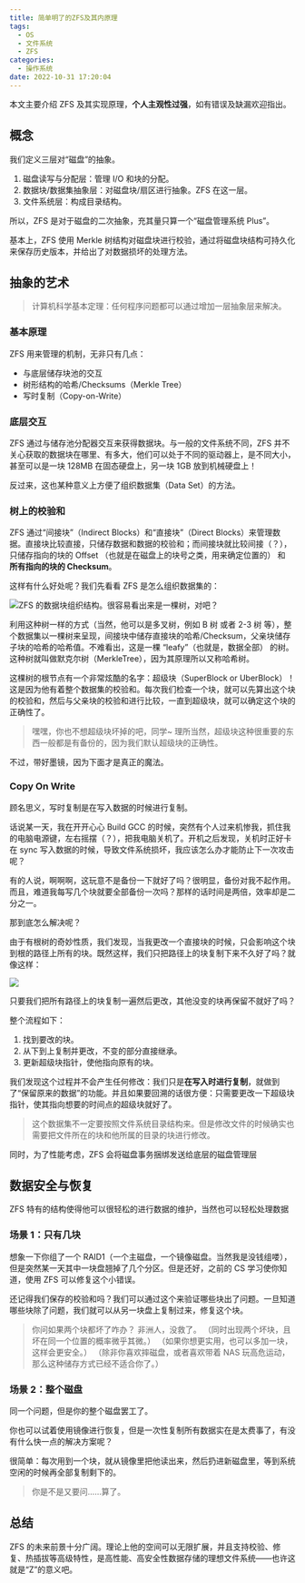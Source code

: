 ```yaml
---
title: 简单明了的ZFS及其内原理
tags:
  - OS
  - 文件系统
  - ZFS
categories:
  - 操作系统
date: 2022-10-31 17:20:04
---
```


本文主要介绍 ZFS 及其实现原理，**个人主观性过强**，如有错误及缺漏欢迎指出。

<!-- more -->

## 概念

我们定义三层对“磁盘”的抽象。

1. 磁盘读写与分配层：管理 I/O 和块的分配。
2. 数据块/数据集抽象层：对磁盘块/扇区进行抽象。ZFS 在这一层。
3. 文件系统层：构成目录结构。

所以，ZFS 是对于磁盘的二次抽象，充其量只算一个“磁盘管理系统 Plus”。

基本上，ZFS 使用 Merkle 树结构对磁盘块进行校验，通过将磁盘块结构可持久化来保存历史版本，并给出了对数据损坏的处理方法。

## 抽象的艺术

> 计算机科学基本定理：任何程序问题都可以通过增加一层抽象层来解决。

### 基本原理

ZFS 用来管理的机制，无非只有几点：

- 与底层储存块池的交互
- 树形结构的哈希/Checksums（Merkle Tree）
- 写时复制（Copy-on-Write）

### 底层交互

ZFS 通过与储存池分配器交互来获得数据块。与一般的文件系统不同，ZFS 并不关心获取的数据块在哪里、有多大，他们可以处于不同的驱动器上，是不同大小，甚至可以是一块 128MB 在固态硬盘上，另一块 1GB 放到机械硬盘上！

反过来，这也某种意义上方便了组织数据集（Data Set）的方法。

### 树上的校验和

ZFS 通过“间接块”（Indirect Blocks）和“直接块”（Direct Blocks）来管理数据。直接块比较直接，只储存数据和数据的校验和；而间接块就比较间接（？），只储存指向的块的 Offset （也就是在磁盘上的块号之类，用来确定位置的） 和 **所有指向的块的 Checksum**。

这样有什么好处呢？我们先看看 ZFS 是怎么组织数据集的：

![ZFS 的数据块组织结构。很容易看出来是一棵树，对吧？](ZFSTree.svg)

利用这种树一样的方式（当然，他可以是多叉树，例如 B 树 或者 2-3 树 等），整个数据集以一棵树来呈现，间接块中储存直接块的哈希/Checksum，父亲块储存子块的哈希的哈希值。不难看出，这是一棵 “leafy”（也就是，数据全部） 的树。这种树就叫做默克尔树（MerkleTree），因为其原理所以又称哈希树。

这棵树的根节点有一个非常炫酷的名字：超级块（SuperBlock or UberBlock）！这是因为他有着整个数据集的校验和。每次我们检查一个块，就可以先算出这个块的校验和，然后与父亲块的校验和进行比较，一直到超级块，就可以确定这个块的正确性了。

> 嘿嘿，你也不想超级块坏掉的吧，同学~
> 理所当然，超级块这种很重要的东西一般都是有备份的，因为我们默认超级块的正确性。

不过，带好墨镜，因为下面才是真正的魔法。

### Copy On Write

顾名思义，写时复制是在写入数据的时候进行复制。

话说某一天，我在开开心心 Build GCC 的时候，突然有个人过来机惨我，抓住我的电脑电源键，左右摇摆（？），把我电脑关机了。开机之后发现，关机时正好卡在 sync 写入数据的时候，导致文件系统损坏，我应该怎么办才能防止下一次攻击呢？

有的人说，啊啊啊，这玩意不是备份一下就好了吗？很明显，备份对我不起作用。而且，难道我每写几个块就要全部备份一次吗？那样的话时间是两倍，效率却是二分之一。

那到底怎么解决呢？

由于有根树的奇妙性质，我们发现，当我更改一个直接块的时候，只会影响这个块到根的路径上所有的块。既然这样，我们只把路径上的块复制下来不久好了吗？就像这样：

![](Copy-on-Write.svg)

只要我们把所有路径上的块复制一遍然后更改，其他没变的块再保留不就好了吗？

整个流程如下：

1. 找到要改的块。
2. 从下到上复制并更改，不变的部分直接继承。
3. 更新超级块指针，使他指向原有的块。

我们发现这个过程并不会产生任何修改：我们只是**在写入时进行复制**，就做到了“保留原来的数据”的功能。并且如果要回溯的话很方便：只需要更改一下超级块指针，使其指向想要的时间点的超级块就好了。

> 这个数据集不一定要按照文件系统目录结构来。但是修改文件的时候确实也需要把文件所在的块和他所属的目录的块进行修改。

同时，为了性能考虑，ZFS 会将磁盘事务捆绑发送给底层的磁盘管理层

## 数据安全与恢复

ZFS 特有的结构使得他可以很轻松的进行数据的维护，当然也可以轻松处理数据

### 场景 1：只有几块

想象一下你组了一个 RAID1（一个主磁盘，一个镜像磁盘。当然我是没钱组喽），但是突然某一天其中一块盘翘掉了几个分区。但是还好，之前的 CS 学习使你知道，使用 ZFS 可以修复这个小错误。

还记得我们保存的校验和吗？我们可以通过这个来验证哪些块出了问题。一旦知道哪些块除了问题，我们就可以从另一块盘上复制过来，修复这个块。

> 你问如果两个块都坏了咋办？
> 非洲人，没救了。
> （同时出现两个坏块，且坏在同一个位置的概率微乎其微。）
> （如果你想更实用，也可以多加一块，这样会更安全。）
> （除非你喜欢摔磁盘，或者喜欢带着 NAS 玩高危运动，那么这种储存方式已经不适合你了。）

### 场景 2：整个磁盘

同一个问题，但是你的整个磁盘罢工了。

你也可以试着使用镜像进行恢复，但是一次性复制所有数据实在是太费事了，有没有什么快一点的解决方案呢？

很简单：每次用到一个块，就从镜像里把他读出来，然后扔进新磁盘里，等到系统空闲的时候再全部复制剩下的。

> 你是不是又要问……算了。

## 总结

ZFS 的未来前景十分广阔。理论上他的空间可以无限扩展，并且支持校验、修复、热插拔等高级特性，是高性能、高安全性数据存储的理想文件系统——也许这就是“Z”的意义吧。
